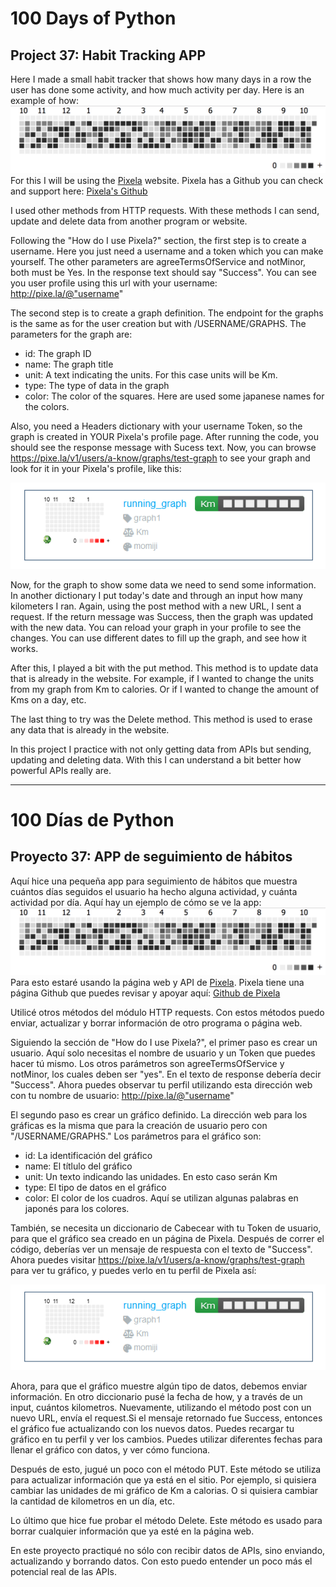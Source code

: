 # 100 Days of Python
## Project 37: Habit Tracking APP

Here I made a small habit tracker that shows how many days in a row the user has done some activity, and how much activity per day. Here is an example of how:
![Pixela example](./pixela_image.png "Habit Tracking example")
For this I will be using the [Pixela](https://pixe.la/) website. Pixela has a Github you can check and support here: [Pixela's Github](https://github.com/a-know/Pixela)

I used other methods from HTTP requests. With these methods I can send, update and delete data from another program or website.

Following the "How do I use Pixela?" section, the first step is to create a username. Here you just need a username and a token which you can make yourself. The other parameters are agreeTermsOfService and notMinor, both must be Yes. In the response text should say "Success". You can see you user profile using this url with your username: http://pixe.la/@"username"

The second step is to create a graph definition. The endpoint for the graphs is the same as for the user creation but with /USERNAME/GRAPHS.
The parameters for the graph are:
* id: The graph ID
* name: The graph title
* unit: A text indicating the units. For this case units will be Km.
* type: The type of data in the graph
* color: The color of the squares. Here are used some japanese names for the colors.

Also, you need a Headers dictionary with your username Token, so the graph is created in YOUR Pixela's profile page. After running the code, you should see the response message with Sucess text. Now, you can browse https://pixe.la/v1/users/a-know/graphs/test-graph to see your graph and look for it in your Pixela's profile, like this:

![Graph example](./running_graph.png "Running Graph")

Now, for the graph to show some data we need to send some information. In another dictionary I put today's date and through an input how many kilometers I ran. Again, using the post method with a new URL, I sent a request. If the return message was Success, then the graph was updated with the new data. You can reload your graph in your profile to see the changes. You can use different dates to fill up the graph, and see how it works.

After this, I played a bit with the put method. This method is to update data that is already in the website. For example, if I wanted to change the units from my graph from Km to calories. Or if I wanted to change the amount of Kms on a day, etc.

The last thing to try was the Delete method. This method is used to erase any data that is already in the website.

In this project I practice with not only getting data from APIs but sending, updating and deleting data. With this I can understand a bit better how powerful APIs really are.


---------------------------------------------------------------------------------------------------------------------------------------------------------------------------------

# 100 Días de Python
## Proyecto 37: APP de seguimiento de hábitos

Aquí hice una pequeña app para seguimiento de hábitos que muestra cuántos días seguidos el usuario ha hecho alguna actividad, y cuánta actividad por día. Aquí hay un ejemplo de cómo se ve la app:
![Ejemplo de Pixela](./pixela_image.png "App de seguimiento de hábitos")
Para esto estaré usando la página web y API de [Pixela](https://pixe.la/). Pixela tiene una página Github que puedes revisar y apoyar aquí: [Github de Pixela](https://github.com/a-know/Pixela)

Utilicé otros métodos del módulo HTTP requests. Con estos métodos puedo enviar, actualizar y borrar información de otro programa o página web.

Siguiendo la sección de "How do I use Pixela?", el primer paso es crear un usuario. Aquí solo necesitas el nombre de usuario y un Token que puedes hacer tú mismo. Los otros parámetros son agreeTermsOfService y notMinor, los cuales deben ser "yes". En el texto de response debería decir "Success". Ahora puedes observar tu perfil utilizando esta dirección web con tu nombre de usuario: http://pixe.la/@"username"

El segundo paso es crear un gráfico definido. La dirección web para los gráficas es la misma que para la creación de usuario pero con "/USERNAME/GRAPHS."
Los parámetros para el gráfico son:
* id: La identificación del gráfico
* name: El títlulo del gráfico
* unit: Un texto indicando las unidades. En esto caso serán Km
* type: El tipo de datos en el gráfico
* color: El color de los cuadros. Aquí se utilizan algunas palabras en japonés para los colores.

También, se necesita un diccionario de Cabecear with tu Token de usuario, para que el gráfico sea creado en un página de Pixela. Después de correr el código, deberías ver un mensaje de respuesta con el texto de "Success". Ahora puedes visitar https://pixe.la/v1/users/a-know/graphs/test-graph para ver tu gráfico, y puedes verlo en tu perfil de Pixela así:

![Ejemplo de gráfico](./running_graph.png "Gráfico de Correr")

Ahora, para que el gráfico muestre algún tipo de datos, debemos enviar información. En otro diccionario pusé la fecha de how, y a través de un input, cuántos kilometros. Nuevamente, utilizando el método post con un nuevo URL, envía el request.Si el mensaje retornado fue Success, entonces el gráfico fue actualizando con los nuevos datos. Puedes recargar tu gráfico en tu perfil y ver los cambios. Puedes utilizar diferentes fechas para llenar el gráfico con datos, y ver cómo funciona.

Después de esto, jugué un poco con el método PUT. Este método se utiliza para actualizar información que ya está en el sitio. Por ejemplo, si quisiera cambiar las unidades de mi gráfico de Km a calorias. O si quisiera cambiar la cantidad de kilometros en un día, etc.

Lo último que hice fue probar el método Delete. Este método es usado para borrar cualquier información que ya esté en la página web.

En este proyecto practiqué no sólo con recibir datos de APIs, sino enviando, actualizando y borrando datos. Con esto puedo entender un poco más el potencial real de las APIs.
